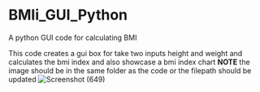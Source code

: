 
# BMIi_GUI_Python
A python GUI code for calculating BMI

This code creates a gui box for take two inputs height and weight and calculates the bmi index and also showcase a bmi index chart 
__NOTE__ the image should be in the same folder as the code or the filepath should be updated 
![Screenshot (649)](https://user-images.githubusercontent.com/67970026/124821220-11ae8e80-df8c-11eb-9719-5e9d3f345fac.png)
